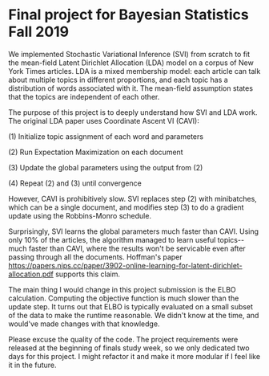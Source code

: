 # Final project for Bayesian Statistics Fall 2019

We implemented Stochastic Variational Inference (SVI) from scratch to fit the mean-field Latent Dirichlet Allocation (LDA) model on a corpus of New York Times articles. LDA is a mixed membership model: each article can talk about multiple topics in different proportions, and each topic has a distribution of words associated with it. The mean-field assumption states that the topics are independent of each other.

The purpose of this project is to deeply understand how SVI and LDA work. The original LDA paper uses Coordinate Ascent VI (CAVI):

(1) Initialize topic assignment of each word and parameters

(2) Run Expectation Maximization on each document

(3) Update the global parameters using the output from (2)

(4) Repeat (2) and (3) until convergence

However, CAVI is prohibitively slow. SVI replaces step (2) with minibatches, which can be a single document, and modifies step (3) to do a gradient update using the Robbins-Monro schedule.

Surprisingly, SVI learns the global parameters much faster than CAVI. Using only 10% of the articles, the algorithm managed to learn useful topics--much faster than CAVI, where the results won't be servicable even after passing through all the documents. Hoffman's paper https://papers.nips.cc/paper/3902-online-learning-for-latent-dirichlet-allocation.pdf supports this claim.

The main thing I would change in this project submission is the ELBO calculation. Computing the objective function is much slower than the update step. It turns out that ELBO is typically evaluated on a small subset of the data to make the runtime reasonable. We didn't know at the time, and would've made changes with that knowledge.

Please excuse the quality of the code. The project requirements were released at the beginning of finals study week, so we only dedicated two days for this project. I might refactor it and make it more modular if I feel like it in the future.
